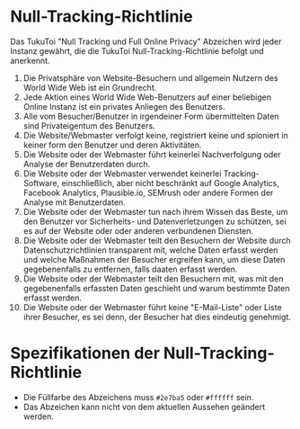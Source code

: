 # Null-Tracking-Richtlinie

Das TukuToi "Null Tracking und Full Online Privacy" Abzeichen wird jeder Instanz gewährt, die die TukuToi Null-Tracking-Richtlinie befolgt und anerkennt.

1. Die Privatsphäre von Website-Besuchern und allgemein Nutzern des World Wide Web ist ein Grundrecht.
2. Jede Aktion eines World Wide Web-Benutzers auf einer beliebigen Online Instanz ist ein privates Anliegen des Benutzers.
3. Alle vom Besucher/Benutzer in irgendeiner Form übermittelten Daten sind Privateigentum des Benutzers.
4. Die Website/Webmaster verfolgt keine, registriert keine und spioniert in keiner form den Benutzer und deren Aktivitäten.
5. Die Website oder der Webmaster führt keinerlei Nachverfolgung oder Analyse der Benutzerdaten durch.
6. Die Website oder der Webmaster verwendet keinerlei Tracking-Software, einschließlich, aber nicht beschränkt auf Google Analytics, Facebook Analytics, Plausible.io, SEMrush oder andere Formen der Analyse mit Benutzerdaten.
7. Die Website oder der Webmaster tun nach ihrem Wissen das Beste, um den Benutzer vor Sicherheits- und Datenverletzungen zu schützen, sei es auf der Website oder oder anderen verbundenen Diensten.
8. Die Website oder der Webmaster teilt den Besuchern der Website durch Datenschutzrichtlinien transparent mit, welche Daten erfasst werden und welche Maßnahmen der Besucher ergreifen kann, um diese Daten gegebenenfalls zu entfernen, falls daaten erfasst werden.
9. Die Website oder der Webmaster teilt den Besuchern mit, was mit den gegebenenfalls erfassten Daten geschieht und warum bestimmte Daten erfasst werden.
10. Die Website oder der Webmaster führt keine "E-Mail-Liste" oder Liste ihrer Besucher, es sei denn, der Besucher hat dies eindeutig genehmigt.

# Spezifikationen der Null-Tracking-Richtlinie

- Die Füllfarbe des Abzeichens muss `#2e7ba5` oder `#ffffff` sein.
- Das Abzeichen kann nicht von dem aktuellen Aussehen geändert werden.
